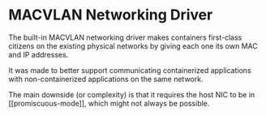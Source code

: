 # MACVLAN Networking Driver
The built-in MACVLAN networking driver makes containers first-class citizens on the existing physical networks by giving each one its own MAC and IP addresses.

It was made to better support communicating containerized applications with non-containerized applications on the same network.

The main downside (or complexity) is that it requires the host NIC to be in [[promiscuous-mode]], which might not always be possible.
